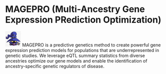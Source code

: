 # MAGEPRO (Multi-Ancestry Gene Expression PRediction Optimization) 
<img src = images/veigar.png width="50" height="50">
MAGEPRO is a predictive genetics method to create powerful gene expression prediction models for populations that are underrepresented in genetic studies. We leverage eQTL summary statistics from diverse ancestries optimize our gene models and enable the identification of ancestry-specific genetic regulators of disease. 
